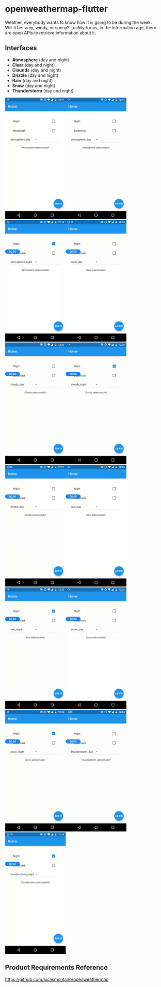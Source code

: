 # openweathermap-flutter
Weather, everybody wants to know how it is going to be during the week. Will it be rainy, windy, or sunny? Luckily for us, in the information age, there are open APIs to retrieve information about it.

## Interfaces
- **Atmosphere** (day and night)
- **Clear** (day and night)
- **Clounds** (day and night)
- **Drizzle** (day and night)
- **Rain** (day and night)
- **Snow** (day and night)
- **Thunderstorm** (day and night)


<img width="200" src="readme/images/interface/atmosphere-day.gif"/><img width="200"  src="readme/images/interface/atmosphere-night.gif"/><img width="200"  src="readme/images/interface/clear-day.gif"/><img width="200"  src="readme/images/interface/clear-night.gif"/><img width="200"  src="readme/images/interface/clouds-day.gif"/><img width="200"  src="readme/images/interface/clouds-night.gif"/><img width="200"  src="readme/images/interface/drizzle-day.gif"/><img width="200"  src="readme/images/interface/rain-day.gif"/><img width="200"  src="readme/images/interface/rain-night.gif"/><img width="200"  src="readme/images/interface/snow-day.gif"/><img width="200"  src="readme/images/interface/snow-night.gif"/><img width="200"  src="readme/images/interface/thunderstorm-day.gif"/><img width="200"  src="readme/images/interface/thunderstorm-night.gif"/>


## Product Requirements Reference
https://github.com/lucasmontano/openweathermap
